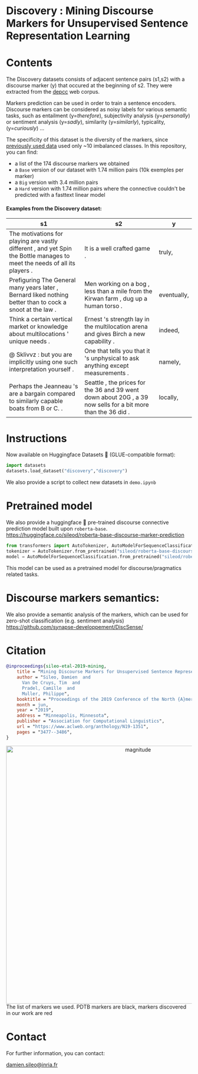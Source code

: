 # Discovery : Mining Discourse Markers for Unsupervised Sentence Representation Learning


# Contents

The Discovery datasets consists of adjacent sentence pairs (s1,s2) with a discourse marker (y) that occured at the beginning of s2.
They were extracted from the [depcc](https://www.inf.uni-hamburg.de/en/inst/ab/lt/resources/data/depcc.html) web corpus. 

Markers prediction can be used in order to train a sentence encoders. Discourse markers can be considered as noisy labels for various semantic tasks, such as entailment (y=*therefore*), subjectivity analysis (y=*personally*) or sentiment analysis (y=*sadly*), similarity (y=*similarly*), typicality, (y=*curiously*) ... 

The specificity of this dataset is the diversity of the markers, since [previously used data](https://arxiv.org/abs/1710.04334) used only ~10 imbalanced classes.
In this repository, you can find:
* a list of the 174 discourse markers we obtained
* a `Base` version of our dataset with 1.74 million pairs (10k exemples per marker)
* a `Big` version with 3.4 million pairs
* a `Hard` version with 1.74 million pairs where the connective couldn't be predicted with a fasttext linear model


#### Examples from the Discovery dataset:
s1 | s2 | y
---- | ---- | ----
The  motivations  for  playing  are  vastly  different  ,  and  yet  Spin  the  Bottle  manages  to  meet  the  needs  of  all  its  players  . | It  is  a  well  crafted  game  . | truly,
Prefiguring  The  General  many  years  later  ,  Bernard  liked  nothing  better  than  to  cock  a  snoot  at  the  law  . | Men  working  on  a  bog  ,  less  than  a  mile  from  the  Kirwan  farm  ,  dug  up  a  human  torso  . | eventually,
Think  a  certain  vertical  market  or  knowledge  about  multilocations  '  unique  needs  . | Ernest  's  strength  lay  in  the  multilocation  arena  and  gives  Birch  a  new  capability  . | indeed,
@  Sklivvz  :  but  you  are  implicitly  using  one  such  interpretation  yourself  . | One  that  tells  you  that  it  's  unphysical  to  ask  anything  except  measurements  . | namely,
Perhaps  the  Jeanneau  's  are  a  bargain  compared  to  similarly  capable  boats  from  B  or  C.  . | Seattle  ,  the  prices  for  the  36  and  39  went  down  about  20G  ,  a  39  now  sells  for  a  bit  more  than  the  36  did  . | locally,

# Instructions
Now available on Huggingface Datasets 🤗 (GLUE-compatible format): 
```python
import datasets
datasets.load_dataset("discovery","discovery")
```
We also provide a script to collect new datasets in `demo.ipynb`

# Pretrained model
We also provide a huggingface 🤗 pre-trained discourse connective prediction model built upon `roberta-base`.
https://huggingface.co/sileod/roberta-base-discourse-marker-prediction

```python
from transformers import AutoTokenizer, AutoModelForSequenceClassification
tokenizer = AutoTokenizer.from_pretrained("sileod/roberta-base-discourse-marker-prediction")
model = AutoModelForSequenceClassification.from_pretrained("sileod/roberta-base-discourse-marker-prediction")
```
This model can be used as a pretrained model for discourse/pragmatics related tasks.

# Discourse markers semantics:
We also provide a semantic analysis of the markers, which can be used for zero-shot classification (e.g. sentiment analysis)
https://github.com/synapse-developpement/DiscSense/

# Citation
```bibtex
@inproceedings{sileo-etal-2019-mining,
    title = "Mining Discourse Markers for Unsupervised Sentence Representation Learning",
    author = "Sileo, Damien  and
      Van De Cruys, Tim  and
      Pradel, Camille  and
      Muller, Philippe",
    booktitle = "Proceedings of the 2019 Conference of the North {A}merican Chapter of the Association for Computational Linguistics: Human Language Technologies, Volume 1 (Long and Short Papers)",
    month = jun,
    year = "2019",
    address = "Minneapolis, Minnesota",
    publisher = "Association for Computational Linguistics",
    url = "https://www.aclweb.org/anthology/N19-1351",
    pages = "3477--3486",
}
```
<div align="center"><img src="https://raw.githubusercontent.com/sileod/Discovery/master/images/discovery_markers.png" alt="magnitude" height="700"></div>
The list of markers we used. PDTB markers are black, markers discovered in our work are red


# Contact
For further information, you can contact:

damien.sileo@inria.fr
